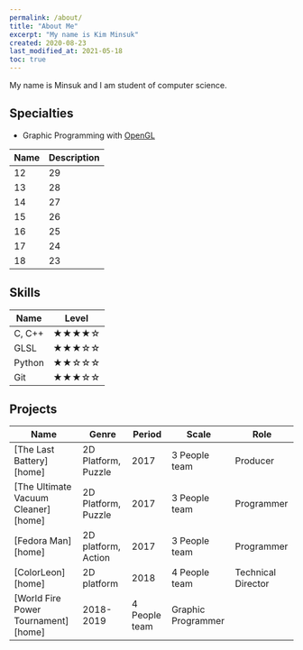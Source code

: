 ```yaml
---
permalink: /about/
title: "About Me"
excerpt: "My name is Kim Minsuk"
created: 2020-08-23
last_modified_at: 2021-05-18
toc: true
---
```

My name is Minsuk and I am student of computer science.

## Specialties
- Graphic Programming with [OpenGL](https://www.opengl.org/)

| Name                                        | Description                                           |
| ------------------------------------------- | ----------------------------------------------------- |
| 12 | 29 |
| 13 | 28 |
| 14 | 27 |
| 15 | 26 |
| 16 | 25 |
| 17 | 24 |
| 18 | 23 |

## Skills
| Name                                        | Level                                                 |
| ------------------------------------------- | ----------------------------------------------------- |
| C, C++ | ★★★★☆ |
| GLSL | ★★★☆☆ |
| Python | ★★☆☆☆ |
| Git | ★★★☆☆ |

## Projects
| Name                       | Genre                 | Period            | Scale        | Role           |
| -------------------------- | --------------------- | ----------------- | ------------ | -------------- |
| [The Last Battery][home] | 2D Platform, Puzzle | 2017 | 3 People team | Producer
| [The Ultimate Vacuum Cleaner][home] | 2D Platform, Puzzle | 2017 | 3 People team | Programmer
| [Fedora Man][home] | 2D platform, Action | 2017 | 3 People team | Programmer
| [ColorLeon][home] | 2D platform | 2018 | 4 People team | Technical Director
| [World Fire Power Tournament][home] | 2018-2019 | 4 People team | Graphic Programmer

